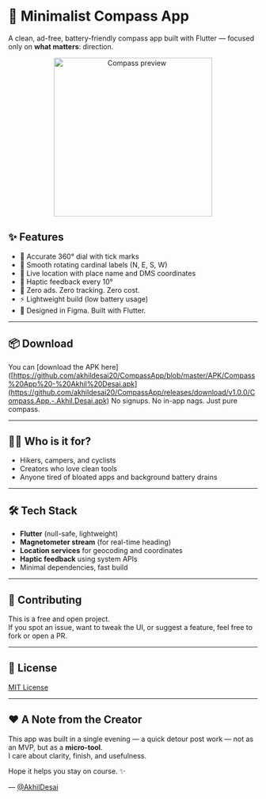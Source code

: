 # 🧭 Minimalist Compass App

A clean, ad-free, battery-friendly compass app built with Flutter — focused only on **what matters**: direction.

<p align="center">
  <img src="preview.gif" alt="Compass preview" width="320"/>
</p>

## ✨ Features

- 🎯 Accurate 360° dial with tick marks
- 🧭 Smooth rotating cardinal labels (N, E, S, W)
- 📍 Live location with place name and DMS coordinates
- 🫨 Haptic feedback every 10°
- 🚫 Zero ads. Zero tracking. Zero cost.
- ⚡️ Lightweight build (low battery usage)
- 🎨 Designed in Figma. Built with Flutter.

---

## 📦 Download

You can [download the APK here]([https://github.com/akhildesai20/CompassApp/blob/master/APK/Compass%20App%20-%20Akhil%20Desai.apk](https://github.com/akhildesai20/CompassApp/releases/download/v1.0.0/Compass.App.-.Akhil.Desai.apk)
No signups. No in-app nags. Just pure compass.

---

## 🧑‍💻 Who is it for?

- Hikers, campers, and cyclists
- Creators who love clean tools
- Anyone tired of bloated apps and background battery drains

---

## 🛠 Tech Stack

- **Flutter** (null-safe, lightweight)
- **Magnetometer stream** (for real-time heading)
- **Location services** for geocoding and coordinates
- **Haptic feedback** using system APIs
- Minimal dependencies, fast build

---

## 🤝 Contributing

This is a free and open project.  
If you spot an issue, want to tweak the UI, or suggest a feature, feel free to fork or open a PR.

---

## 📜 License

[MIT License](LICENSE)

---

## ❤️ A Note from the Creator

This app was built in a single evening — a quick detour post work — not as an MVP, but as a **micro-tool**.  
I care about clarity, finish, and usefulness.

Hope it helps you stay on course. ✨

— [@AkhilDesai](https://www.linkedin.com/in/akhildesai20)

